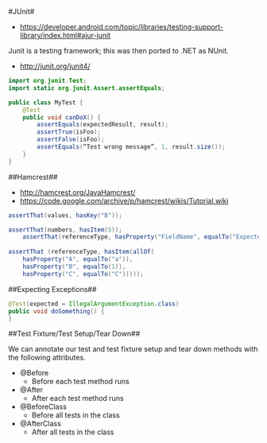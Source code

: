 #JUnit#

- https://developer.android.com/topic/libraries/testing-support-library/index.html#ajur-junit

Junit is a testing framework; this was then ported to .NET as NUnit.

- http://junit.org/junit4/

```java
import org.junit.Test;
import static org.junit.Assert.assertEquals;

public class MyTest {
    @Test
    public void canDoX() {
        assertEquals(expectedResult, result);
        assertTrue(isFoo);
        assertFalse(isFoo);
        assertEquals(“Test wrong message”, 1, result.size());
    }
}
```

##Hamcrest##

- http://hamcrest.org/JavaHamcrest/
- https://code.google.com/archive/p/hamcrest/wikis/Tutorial.wiki

```java
assertThat(values, hasKey("B"));

assertThat(numbers, hasItem(5));
	assertThat(referenceType, hasProperty("FieldName", equalTo("ExpectedFieldNameData")));
        
assertThat (referenceType, hasItem(allOf(
    hasProperty("A", equalTo("a")),
    hasProperty("B", equalTo(1)),
    hasProperty("C", equalTo("C")))));
```



##Expecting Exceptions##

```java
@Test(expected = IllegalArgumentException.class)
public void doSomething() {
}
```

##Test Fixture/Test Setup/Tear Down##

We can annotate our test and test fixture setup and tear down methods with the following attributes.

- @Before
	- Before each test method runs
- @After
	- After each test method runs
- @BeforeClass
	- Before all tests in the class
- @AfterClass
	- After all tests in the class


